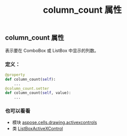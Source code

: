 ﻿---
title: column_count 属性
second_title: Aspose.Cells for Python via .NET API 参考文献
description:
type: docs
weight: 70
url: /zh/python-net/aspose.cells.drawing.activexcontrols/listboxactivexcontrol/column_count/
is_root: false
---
## column_count 属性

表示要在 ComboBox 或 ListBox 中显示的列数。
### 定义：
```python
@property
def column_count(self):
    ...
@column_count.setter
def column_count(self, value):
    ...
```

### 也可以看看
* 模块 [aspose.cells.drawing.activexcontrols](../../)
* 类 [ListBoxActiveXControl](/cells/zh/python-net/aspose.cells.drawing.activexcontrols/listboxactivexcontrol)
